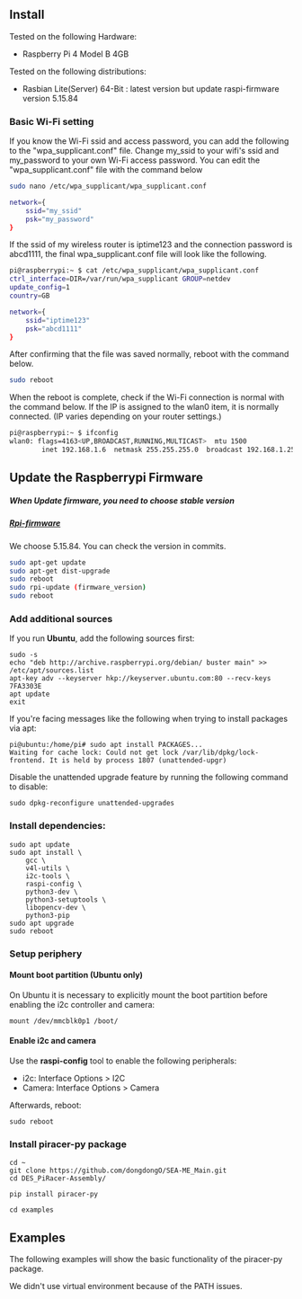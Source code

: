 ## Install

Tested on the following Hardware:

* Raspberry Pi 4 Model B 4GB

Tested on the following distributions:      

* Rasbian Lite(Server) 64-Bit : latest version but update raspi-firmware version 5.15.84

### Basic Wi-Fi setting

If you know the Wi-Fi ssid and access password, you can add the following to the "wpa_supplicant.conf" file. 
Change my_ssid to your wifi's ssid and my_password to your own Wi-Fi access password.
You can edit the "wpa_supplicant.conf" file with the command below

```bash
sudo nano /etc/wpa_supplicant/wpa_supplicant.conf
```

```bash
network={
	ssid="my_ssid"
	psk="my_password"
}
```
 
If the ssid of my wireless router is iptime123 and the connection password is abcd1111, the final wpa_supplicant.conf file will look like the following.
```bash
pi@raspberrypi:~ $ cat /etc/wpa_supplicant/wpa_supplicant.conf
ctrl_interface=DIR=/var/run/wpa_supplicant GROUP=netdev
update_config=1
country=GB

network={
	ssid="iptime123"
	psk="abcd1111"
}
```

After confirming that the file was saved normally, reboot with the command below.

```bash
sudo reboot
```
 
When the reboot is complete, check if the Wi-Fi connection is normal with the command below. If the IP is assigned to the wlan0 item, it is normally connected. (IP varies depending on your router settings.)

```bash
pi@raspberrypi:~ $ ifconfig
wlan0: flags=4163<UP,BROADCAST,RUNNING,MULTICAST>  mtu 1500
        inet 192.168.1.6  netmask 255.255.255.0  broadcast 192.168.1.255
```


## Update the Raspberrypi Firmware

##### When Update firmware, you need to choose stable version
##### [Rpi-firmware](https://github.com/raspberrypi/rpi-firmware)

We choose 5.15.84. You can check the version in commits.

```bash
sudo apt-get update
sudo apt-get dist-upgrade
sudo reboot
sudo rpi-update (firmware_version)
sudo reboot
```

### Add additional sources

If you run **Ubuntu**, add the following sources first:

    sudo -s
    echo "deb http://archive.raspberrypi.org/debian/ buster main" >> /etc/apt/sources.list
    apt-key adv --keyserver hkp://keyserver.ubuntu.com:80 --recv-keys 7FA3303E
    apt update
    exit

If you're facing messages like the following when trying to install packages
via apt:

    pi@ubuntu:/home/pi# sudo apt install PACKAGES...
    Waiting for cache lock: Could not get lock /var/lib/dpkg/lock-frontend. It is held by process 1807 (unattended-upgr)

Disable the unattended upgrade feature by running the following command to disable:

    sudo dpkg-reconfigure unattended-upgrades

### Install dependencies:

    sudo apt update
    sudo apt install \
        gcc \
        v4l-utils \
        i2c-tools \
        raspi-config \
        python3-dev \
        python3-setuptools \
        libopencv-dev \
        python3-pip
    sudo apt upgrade
    sudo reboot

### Setup periphery 

#### Mount boot partition (Ubuntu only)

On Ubuntu it is necessary to explicitly mount the boot partition before 
enabling the i2c controller and camera:

    mount /dev/mmcblk0p1 /boot/

#### Enable i2c and camera

Use the **raspi-config** tool to enable the following peripherals:

* i2c: Interface Options > I2C
* Camera: Interface Options > Camera

Afterwards, reboot:
    
    sudo reboot

### Install piracer-py package

    cd ~
    git clone https://github.com/dongdongO/SEA-ME_Main.git
    cd DES_PiRacer-Assembly/

    pip install piracer-py

    cd examples

## Examples

The following examples will show the basic functionality of the piracer-py package.

We didn't use virtual environment because of the PATH issues.
